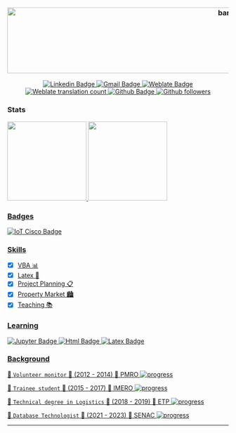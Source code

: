 <h3 align="center"> 
  <img alt="banner" src="https://snipboard.io/yEeb0F.jpg" width="1000" height="150">
</h3>

<p align="center">
  <a href="https://www.linkedin.com/in/vitoria-pecanha/">
    <img alt="Linkedin Badge" src="https://img.shields.io/badge/-Vitória-blue?style=flat-square&logo=Linkedin&logoColor=white">
  </a>
  
   <a href="mailto:vitoriapecanha.log@gmail.com">
    <img alt="Gmail Badge" src="https://img.shields.io/badge/-vitoriapecanha.log@gmail.com-c14438?style=flat-flat&logo=Gmail&logoColor=white">
  </a>
  
  <a href="https://translate.habitica.com/user/PenariaToji/">
    <img alt="Weblate Badge" src="https://img.shields.io/badge/-PenariaToji-%23219f84?style=flat-flat&logo=Weblate">
  </a>
  
  <a href="https://translate.habitica.com/user/PenariaToji/#contributed">
    <img alt="Weblate translation count" src="https://img.shields.io/weblate/translations/PenariaToji?color=%23219f84&label=weblate%20translations&server=https%3A%2F%2Ftranslate.habitica.com%2F">
  </a>
  
  <a href="https://github.com/vitoriape">
    <img alt="Github Badge" src="https://img.shields.io/badge/-vitoriape-black?style-flat-square&logo=Github&logoColor=white">
  </a>
  
  <a href="https://github.com/vitoriape?tab=followers">
    <img alt="Github followers" src="https://img.shields.io/github/followers/vitoriape?color=black">
  </a>
</p>



### Stats 

<div>
<a href="https://github.com/vitoriape/vitoriape">
<img height="180em" src="https://github-readme-stats.vercel.app/api?username=vitoriape&count_private=true&show_icons=true&theme=github_dark&icon_color=c1cb12"/>
<img height="180em" src="https://github-readme-stats.vercel.app/api/top-langs/?username=vitoriape&theme=github_dark&font_color=c1cb12)("https://github.com/vitoriape/github-readme-stats%22" />
</div>

### Badges

<img alt="IoT Cisco Badge" href="https://www.credly.com/badges/4e4f1094-886b-4794-8f49-ff99ab678d0f/public_url" src="https://snipboard.io/biwFsp.jpg" />

### Skills
                                                                                                                                            
- [x] VBA 📊
- [x] Latex 📑
- [x] Project Planning 📋
- [x] Property Market 🏙
- [x] Teaching 📚                                                                                                                                                                                                                                                                                               
### Learning
                                                                                                                                                     
<img alt="Jupyter Badge" src="https://img.shields.io/badge/Jupyter-616262?style=for-the-badge&logo=jupyter&logoColor=orange" />
<img alt="Html Badge" src="https://img.shields.io/badge/HTML-E34F26?style=for-the-badge&logo=html5&logoColor=white" />
<img alt="Latex Badge" src="https://img.shields.io/badge/LATEX-008181?style=for-the-badge&logo=latex&logoColor=cyan" />

                                                                                                                   
### Background
                                                                                                  
📒 `Volunteer monitor` 📅 (2012 - 2014) 🏫 PMRO  ![progress](https://progress-bar.dev/100/ "progress")
                                                                                                     
📘 `Trainee student` 📅 (2015 - 2017) 🏫 IMERO  ![progress](https://progress-bar.dev/100/ "progress")
                                                                                                    
📗 `Technical degree in Logistics` 📅 (2018 - 2019) 🏫 ETP  ![progress](https://progress-bar.dev/100/ "progress")
                                                                                                                
📙 `Database Technologist` 📅 (2021 - 2023) 🏫 SENAC  ![progress](https://progress-bar.dev/20/ "progress")     
                                                                                                         
---
                                                                                                         
